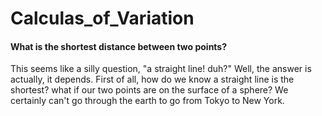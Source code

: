 # Calculas_of_Variation

#### What is the shortest distance between two points? 

This seems like a silly question, "a straight line! duh?" Well, the answer is actually, it depends. First of all, how do we know a straight line is the shortest? what if our two points are on the surface of a sphere? We certainly can't go through the earth to go from Tokyo to New York.

